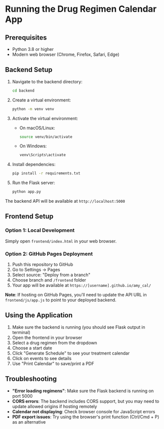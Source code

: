 # Running the Drug Regimen Calendar App

## Prerequisites
- Python 3.8 or higher
- Modern web browser (Chrome, Firefox, Safari, Edge)

## Backend Setup

1. Navigate to the backend directory:
   ```bash
   cd backend
   ```

2. Create a virtual environment:
   ```bash
   python -m venv venv
   ```

3. Activate the virtual environment:
   - On macOS/Linux:
     ```bash
     source venv/bin/activate
     ```
   - On Windows:
     ```bash
     venv\Scripts\activate
     ```

4. Install dependencies:
   ```bash
   pip install -r requirements.txt
   ```

5. Run the Flask server:
   ```bash
   python app.py
   ```

The backend API will be available at `http://localhost:5000`

## Frontend Setup

### Option 1: Local Development
Simply open `frontend/index.html` in your web browser.

### Option 2: GitHub Pages Deployment
1. Push this repository to GitHub
2. Go to Settings → Pages
3. Select source: "Deploy from a branch"
4. Choose branch and `/frontend` folder
5. Your app will be available at `https://[username].github.io/amy_cal/`

**Note**: If hosting on GitHub Pages, you'll need to update the API URL in `frontend/js/app.js` to point to your deployed backend.

## Using the Application

1. Make sure the backend is running (you should see Flask output in terminal)
2. Open the frontend in your browser
3. Select a drug regimen from the dropdown
4. Choose a start date
5. Click "Generate Schedule" to see your treatment calendar
6. Click on events to see details
7. Use "Print Calendar" to save/print a PDF

## Troubleshooting

- **"Error loading regimens"**: Make sure the Flask backend is running on port 5000
- **CORS errors**: The backend includes CORS support, but you may need to update allowed origins if hosting remotely
- **Calendar not displaying**: Check browser console for JavaScript errors
- **PDF export issues**: Try using the browser's print function (Ctrl/Cmd + P) as an alternative